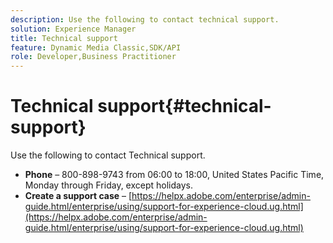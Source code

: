 ```yaml
---
description: Use the following to contact technical support.
solution: Experience Manager
title: Technical support
feature: Dynamic Media Classic,SDK/API
role: Developer,Business Practitioner
---
```


# Technical support{#technical-support}

Use the following to contact Technical support.

* **Phone** &ndash; 800-898-9743 from 06:00 to 18:00, United States Pacific Time, Monday through Friday, except holidays.
* **Create a support case** &ndash; [https://helpx.adobe.com/enterprise/admin-guide.html/enterprise/using/support-for-experience-cloud.ug.html](https://helpx.adobe.com/enterprise/admin-guide.html/enterprise/using/support-for-experience-cloud.ug.html)

